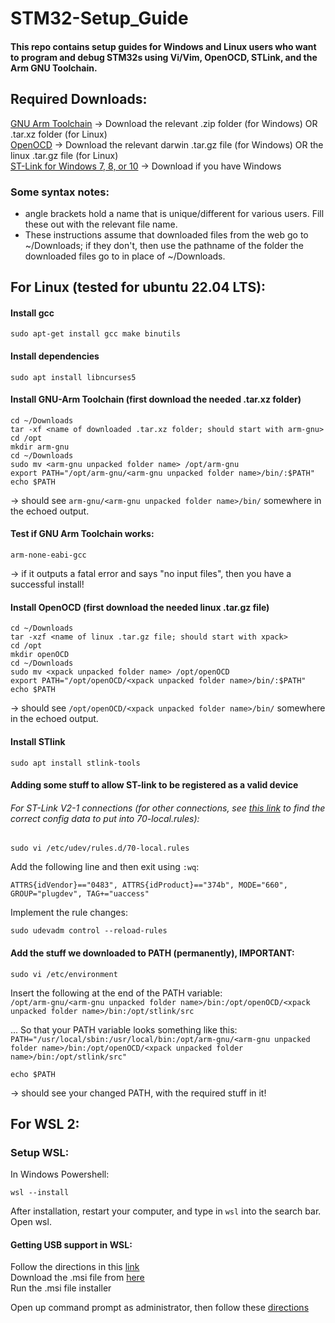 # STM32-Setup_Guide
#### This repo contains setup guides for Windows and Linux users who want to program and debug STM32s using Vi/Vim, OpenOCD, STLink, and the Arm GNU Toolchain.  

## Required Downloads:
[GNU Arm Toolchain](https://developer.arm.com/downloads/-/arm-gnu-toolchain-downloads)  -> Download the relevant .zip folder (for Windows) OR .tar.xz folder (for Linux)  
[OpenOCD](https://github.com/xpack-dev-tools/openocd-xpack/releases) -> Download the relevant darwin .tar.gz file (for Windows) OR the linux .tar.gz file (for Linux)  
[ST-Link for Windows 7, 8, or 10](https://www.st.com/en/development-tools/stsw-link009.html#get-software) -> Download if you have Windows

### Some syntax notes:  
- angle brackets hold a name that is unique/different for various users. Fill these out with the relevant file name.  
- These instructions assume that downloaded files from the web go to ~/Downloads; if they don't, then use the pathname of the folder the downloaded files go to in place of ~/Downloads.
  
## For Linux (tested for ubuntu 22.04 LTS):  

#### Install gcc  
```
sudo apt-get install gcc make binutils
```

#### Install dependencies   
```
sudo apt install libncurses5
```

#### Install GNU-Arm Toolchain (first download the needed .tar.xz folder)  
```
cd ~/Downloads
tar -xf <name of downloaded .tar.xz folder; should start with arm-gnu>
cd /opt
mkdir arm-gnu
cd ~/Downloads
sudo mv <arm-gnu unpacked folder name> /opt/arm-gnu
export PATH="/opt/arm-gnu/<arm-gnu unpacked folder name>/bin/:$PATH"
echo $PATH
```
-> should see `arm-gnu/<arm-gnu unpacked folder name>/bin/` somewhere in the echoed output.  

#### Test if GNU Arm Toolchain works:  
```
arm-none-eabi-gcc
```
-> if it outputs a fatal error and says "no input files", then you have a successful install!  

#### Install OpenOCD (first download the needed linux .tar.gz file)   
```
cd ~/Downloads
tar -xzf <name of linux .tar.gz file; should start with xpack>
cd /opt
mkdir openOCD
cd ~/Downloads
sudo mv <xpack unpacked folder name> /opt/openOCD
export PATH="/opt/openOCD/<xpack unpacked folder name>/bin/:$PATH"
echo $PATH
```
-> should see `/opt/openOCD/<xpack unpacked folder name>/bin/` somewhere in the echoed output.  

#### Install STlink
```
sudo apt install stlink-tools
```

#### Adding some stuff to allow ST-link to be registered as a valid device
###### For ST-Link V2-1 connections (for other connections, see [this link](https://github.com/arduino/OpenOCD/blob/master/contrib/60-openocd.rules) to find the correct config data to put into 70-local.rules):  
```
sudo vi /etc/udev/rules.d/70-local.rules
```
Add the following line and then exit using `:wq`:
```
ATTRS{idVendor}=="0483", ATTRS{idProduct}=="374b", MODE="660", GROUP="plugdev", TAG+="uaccess"
```
Implement the rule changes:
```
sudo udevadm control --reload-rules
```

#### Add the stuff we downloaded to PATH (permanently), IMPORTANT:  
```
sudo vi /etc/environment
```
Insert the following at the end of the PATH variable:    
`/opt/arm-gnu/<arm-gnu unpacked folder name>/bin:/opt/openOCD/<xpack unpacked folder name>/bin:/opt/stlink/src`  

... So that your PATH variable looks something like this:  
`PATH="/usr/local/sbin:/usr/local/bin:/opt/arm-gnu/<arm-gnu unpacked folder name>/bin:/opt/openOCD/<xpack unpacked folder name>/bin:/opt/stlink/src"`  

```
echo $PATH
```
-> should see your changed PATH, with the required stuff in it!

## For WSL 2:

### Setup WSL:
In Windows Powershell:
```
wsl --install
```
After installation, restart your computer, and type in `wsl` into the search bar. Open wsl. 

#### Getting USB support in WSL:  
Follow the directions in this [link](https://learn.microsoft.com/en-us/windows/wsl/connect-usb)    
Download the .msi file from [here](https://github.com/dorssel/usbipd-win/wiki/WSL-support)  
Run the .msi file installer  

Open up command prompt as administrator, then follow these [directions](https://github.com/dorssel/usbipd-win/wiki/WSL-support)







